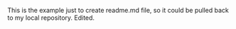 This is the example just to create readme.md file, so it could be pulled back to my local repository. Edited.
